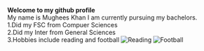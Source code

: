 **Welcome to my github profile**\
My name is Mughees Khan I am currently pursuing my bachelors.\
1.Did my FSC from Compuer Sciences\
2.Did my Inter from General Sciences\
3.Hobbies include reading and football
![Reading](https://cdn-images-1.medium.com/v2/resize:fit:2000/0*jYTPhSdLKCzrRSxb.jpg)
![Football](https://cdn-images-1.medium.com/v2/resize:fit:2000/0*jYTPhSdLKCzrRSxb.jpg)

